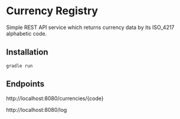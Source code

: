 # Currency Registry

Simple REST API service which returns currency data by its ISO_4217 alphabetic code.

## Installation

```
gradle run
```

## Endpoints

http://localhost:8080/currencies/{code}

http://localhost:8080/log
